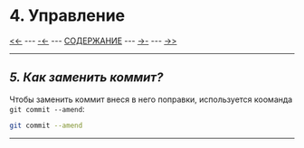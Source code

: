 # **4. Управление**

[<<-](./3-1.md) ---
[-<-](./4-4.md) ---
[СОДЕРЖАНИЕ](./README.md) ---
[->-](./5-1.md) ---
[->>](./5-1.md)

---

## *5. Как заменить коммит?*

Чтобы заменить коммит внеся в него поправки, используется кооманда `git commit --amend`:

```bash
git commit --amend
```

---
